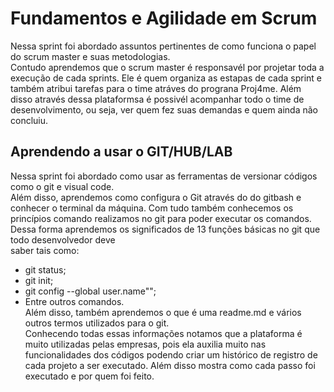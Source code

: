 #                        Fundamentos e Agilidade em Scrum                 
                      
Nessa sprint foi abordado assuntos pertinentes de como funciona o papel do scrum master e suas 
metodologias.	
Contudo aprendemos que o scrum master é responsavél por projetar toda a execução de cada sprints.
Ele é quem organiza as estapas de cada sprint e também atribui tarefas para o time atráves do 
prograna Proj4me.
Além disso através dessa plataformsa é possivél acompanhar todo o time de desenvolvimento, ou seja,
ver quem fez suas demandas e quem ainda não concluiu.
##                        Aprendendo a usar o GIT/HUB/LAB	
Nessa sprint foi abordado como usar as ferramentas de versionar códigos como o git e visual code.	
Além disso, aprendemos como configura o Git através do do gitbash e conhecer o terminal da máquina.	
Com tudo também conhecemos os princípios comando realizamos no git para poder executar os comandos.	
Dessa forma aprendemos os significados de 13 funções básicas  no git que todo desenvolvedor deve 	
saber tais como:                        
 * git status;
 * git init;
 * git config --global user.name"";
 * Entre outros comandos.              
Além disso, também aprendemos o que é uma readme.md e vários outros termos utilizados para o git.               
Conhecendo todas essas informações notamos que a plataforma é muito utilizadas pelas empresas, 
pois ela auxilia muito nas funcionalidades dos códigos podendo criar um histórico de registro de 
cada projeto a ser executado. Além disso mostra como cada passo foi executado e por quem foi feito. 